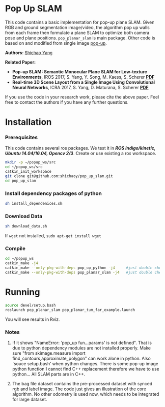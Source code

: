 # Pop Up SLAM #
This code contains a basic implementation for pop-up plane SLAM. Given RGB and ground segmentation image/video, the algorithm pop up walls from each frame then formulate a plane SLAM to optimize both camera pose and plane positions. ```pop_planar_slam``` is main package. Other code is based on and modified from single image [pop-up](https://github.com/shichaoy/pop_up_image).

**Authors:** [Shichao Yang](http://www.frc.ri.cmu.edu/~syang/)

**Related Paper:**

* **Pop-up SLAM: Semantic Monocular Plane SLAM for Low-texture Environments**, IROS 2017, S. Yang, Y. Song, M. Kaess, S. Scherer [**PDF**](http://www.frc.ri.cmu.edu/~syang/Publications/iros_2016.pdf)
* **Real-time 3D Scene Layout from a Single Image Using Convolutional Neural Networks**, ICRA 2017, S. Yang, D. Maturana, S. Scherer  [**PDF**](http://www.frc.ri.cmu.edu/~syang/Publications/icra_2016.pdf)

If you use the code in your research work, please cite the above paper. Feel free to contact the authors if you have any further questions.



# Installation

### Prerequisites
This code contains several ros packages. We test it in ***ROS indigo/kinetic, Ubuntu 14.04/16.04, Opencv 2/3***. Create or use existing a ros workspace.
```bash
mkdir -p ~/popup_ws/src
cd ~/popup_ws/src
catkin_init_workspace
git clone git@github.com:shichaoy/pop_up_slam.git
cd pop_up_slam
```

### Install dependency packages of python
```bash
sh install_dependenices.sh
```

### Download Data
```bash
sh download_data.sh
```
If ```wget``` not installed, ```sudo apt-get install wget ```


### Compile
```bash
cd ~/popup_ws
catkin_make -j4
catkin_make --only-pkg-with-deps pop_up_python -j4     #just double check
catkin_make --only-pkg-with-deps pop_planar_slam -j4   #just double check
```


# Running #
```bash
source devel/setup.bash
roslaunch pop_planar_slam pop_planar_tum_far_example.launch
```
You will see results in Rviz.

### Notes

1. If it shows "NameError: 'pop_up fun...params' is not defined". That is due to python dependency modules are not installed properly. Make sure "from skimage.measure import find_contours,approximate_polygon" can work alone in python. Also 'souce setup.bash' when python changes.  There is some pop-up image python function I cannot find C++ replacement therefore we have to use python... All SLAM parts are in C++.
 
2. The bag file dataset contains the pre-processed dataset with synced rgb and label image. The code just gives an illustration of the core algorithm. No other odometry is used now, which needs to be integrated for large dataset.
